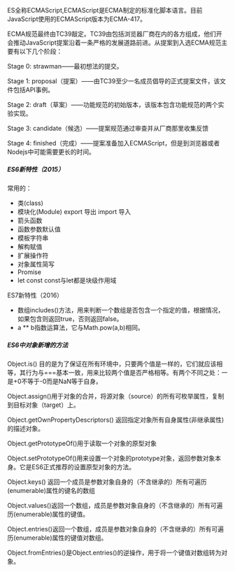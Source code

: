 ES全称ECMAScript,ECMAScript是ECMA制定的标准化脚本语言。目前JavaScript使用的ECMAScript版本为ECMA-417。

ECMA规范最终由TC39敲定。TC39由包括浏览器厂商在内的各方组成，他们开会推动JavaScript提案沿着一条严格的发展道路前进。从提案到入选ECMA规范主要有以下几个阶段：

Stage 0: strawman——最初想法的提交。

Stage 1: proposal（提案）——由TC39至少一名成员倡导的正式提案文件，该文件包括API事例。

Stage 2: draft（草案）——功能规范的初始版本，该版本包含功能规范的两个实验实现。

Stage 3: candidate（候选）——提案规范通过审查并从厂商那里收集反馈

Stage 4: finished（完成）——提案准备加入ECMAScript，但是到浏览器或者Nodejs中可能需要更长的时间。

##### ES6新特性（2015）

常用的：

- 类(class)
- 模块化(Module) export 导出 import 导入
- 箭头函数
- 函数参数默认值
- 模板字符串
- 解构赋值
- 扩展操作符
- 对象属性简写
- Promise
- let const const与let都是块级作用域

ES7新特性（2016）

- 数组includes()方法，用来判断一个数组是否包含一个指定的值，根据情况，如果包含则返回true，否则返回false。
- a ** b指数运算法，它与Math.pow(a,b)相同。

##### ES6中对象新增的方法

Object.is() 目的是为了保证在所有环境中，只要两个值是一样的，它们就应该相等，其行为与===基本一致，用来比较两个值是否严格相等。有两个不同之处：一是+0不等于-0而是NaN等于自身。

Object.assign()用于对象的合并，将源对象（source）的所有可枚举属性，复制到目标对象（target）上。

Object.getOwnPropertyDescriptors() 返回指定对象所有自身属性(非继承属性)的描述对象。

Object.getPrototypeOf()用于读取一个对象的原型对象

Object.setPrototypeOf()用来设置一个对象的prototype对象，返回参数对象本身。它是ES6正式推荐的设置原型对象的方法。

Object.keys() 返回一个成员是参数对象自身的（不含继承的）所有可遍历(enumerable)属性的键名的数组

Object.values()返回一个数组，成员是参数对象自身的（不含继承的）所有可遍历(enumerable)属性的键值。

Object.entries()返回一个数组，成员是参数对象自身的（不含继承的）所有可遍历(enumerable)属性的键值对数组。

Object.fromEntries()是Object.entries()的逆操作，用于将一个键值对数组转为对象。
